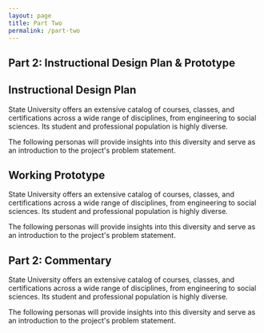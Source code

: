 ```yaml
---
layout: page
title: Part Two
permalink: /part-two
---
```

<article class="pa2 mw7 center">
  <div>
    <h1 class="helvetica near-black tc f1 mt0 pa2">Part 2: Instructional Design Plan & Prototype</h1>
    <h2 class="helvetica dark-gray tc f5 f4-l mt0">Instructional Design Plan</h2>
    <p class="f6 f5-l lh-copy">
      State University offers an extensive catalog of courses, classes, and certifications across a wide range of disciplines, from engineering to social sciences. Its student and professional population is highly diverse. 
    </p>
    <p class="f6 f5-l lh-copy">
    The following personas will provide insights into this diversity and serve as an introduction to the project's problem statement.
    </p>
  </div>
</article>
<article class="pa2 mw7 center">
  <div>
    <h2 class="helvetica dark-gray tc f5 f4-l mt0">Working Prototype</h2>
    <p class="f6 f5-l lh-copy">
      State University offers an extensive catalog of courses, classes, and certifications across a wide range of disciplines, from engineering to social sciences. Its student and professional population is highly diverse. 
    </p>
    <p class="f6 f5-l lh-copy">
    The following personas will provide insights into this diversity and serve as an introduction to the project's problem statement.
    </p>
  </div>
</article>
<article class="pa2 mw7 center">
  <div>
    <h2 class="helvetica dark-gray tc f5 f4-l mt0">Part 2: Commentary</h2>
    <p class="f6 f5-l lh-copy">
      State University offers an extensive catalog of courses, classes, and certifications across a wide range of disciplines, from engineering to social sciences. Its student and professional population is highly diverse. 
    </p>
    <p class="f6 f5-l lh-copy">
    The following personas will provide insights into this diversity and serve as an introduction to the project's problem statement.
    </p>
  </div>
</article>